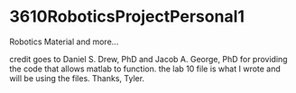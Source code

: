 # 3610RoboticsProjectPersonal1
Robotics Material and more...

credit goes to Daniel S. Drew, PhD
and Jacob A. George, PhD for providing the code that allows matlab to function.
the lab 10 file is what I wrote and will be using the files. 
Thanks,
Tyler. 
